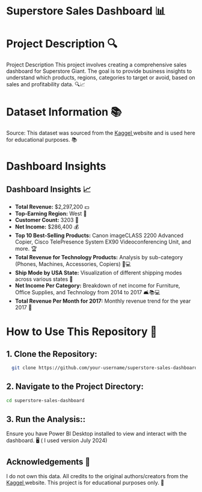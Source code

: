 
# Superstore Sales Dashboard 📊

<h1>Project Description 🔍 </h1>
Project Description
This project involves creating a comprehensive sales dashboard for Superstore Giant. The goal is to provide business insights to understand which products, regions, categories to target or avoid, based on sales and profitability data. 🔍📈


<h1> Dataset Information 📚 </h1>
Source: This dataset was sourced from the <a href='https://www.kaggle.com/datasets/vivek468/superstore-dataset-final'> Kaggel  </a> website and is used here for educational purposes. 📚

<h1> Dashboard Insights </h1>

## Dashboard Insights 📈
- **Total Revenue:** $2,297,200 💵
- **Top-Earning Region:** West 🌟
- **Customer Count:** 3203 👥
- **Net Income:** $286,400 💰
- **Top 10 Best-Selling Products:** Canon imageCLASS 2200 Advanced Copier, Cisco TelePresence System EX90 Videoconferencing Unit, and more. 🏆
- **Total Revenue for Technology Products:** Analysis by sub-category (Phones, Machines, Accessories, Copiers) 📱💻
- **Ship Mode by USA State:** Visualization of different shipping modes across various states 🚚
- **Net Income Per Category:** Breakdown of net income for Furniture, Office Supplies, and Technology from 2014 to 2017 🛋️📚💻
- **Total Revenue Per Month for 2017:** Monthly revenue trend for the year 2017 📅

<h1> How to Use This Repository 🔧 </h1>
   <h2> 1. Clone the Repository: </h2>
   
 ```bash
   git clone https://github.com/your-username/superstore-sales-dashboard.git
```

 <h2> 2. Navigate to the Project Directory: </h2> 
 
 ```bash
 cd superstore-sales-dashboard
```

 <h2> 3. Run the Analysis:: </h2> 
 Ensure you have Power BI Desktop installed to view and interact with the dashboard. 🖥️  ( I used version July 2024) 


  ## Acknowledgements 📑
I do not own this data. All credits to the original authors/creators from the  <a href='https://www.kaggle.com/datasets/vivek468/superstore-dataset-final'> Kaggel  </a> website. This project is for educational purposes only. 🙏
